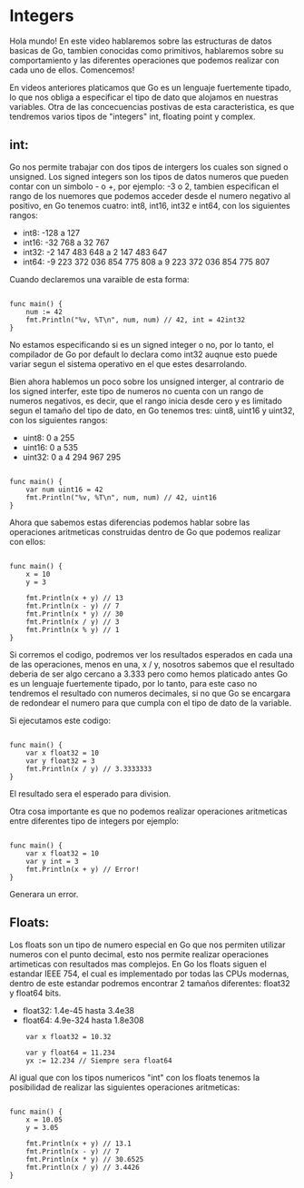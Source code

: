 # Integers

Hola mundo! En este video hablaremos sobre las estructuras de datos basicas de Go, tambien conocidas como primitivos, hablaremos sobre su comportamiento y las diferentes operaciones que podemos realizar con cada uno de ellos. Comencemos!

En videos anteriores platicamos que Go es un lenguaje fuertemente tipado, lo que nos obliga a especificar el tipo de dato que alojamos en nuestras variables. Otra de las concecuencias postivas de esta caracteristica, es que tendremos varios tipos de "integers" int, floating point y complex.

## **int:**

Go nos permite trabajar con dos tipos de intergers los cuales son signed o unsigned. Los signed integers son los tipos de datos numeros que pueden contar con un simbolo - o +, por ejemplo: -3 o 2, tambien especifican el rango de los nuemores que podemos acceder desde el numero negativo al positivo, en Go tenemos cuatro: int8, int16, int32 e int64, con los siguientes rangos:

- int8: -128 a 127
- int16: -32 768 a 32 767
- int32: -2 147 483 648 a 2 147 483 647
- int64: -9 223 372 036 854 775 808 a 9 223 372 036 854 775 807

Cuando declaremos una varaible de esta forma:

```golang   

func main() {
    num := 42
    fmt.Println("%v, %T\n", num, num) // 42, int = 42int32
}
```
No estamos especificando si es un signed integer o no, por lo tanto, el compilador de Go por default lo declara como int32 auqnue esto puede variar segun el sistema operativo en el que estes desarrolando.

Bien ahora hablemos un poco sobre los unsigned interger, al contrario de los signed interfer, este tipo de numeros no cuenta con un rango de numeros negativos, es decir, que el rango inicia desde cero y es limitado segun el tamaño del tipo de dato, en Go tenemos tres: uint8, uint16 y uint32, con los siguientes rangos:

- uint8:  0 a 255
- uint16: 0 a 535
- uint32: 0 a 4 294 967 295

```golang

func main() {
    var num uint16 = 42
    fmt.Println("%v, %T\n", num, num) // 42, uint16
}
```

Ahora que sabemos estas diferencias podemos hablar sobre las operaciones aritmeticas construidas dentro de Go que podemos realizar con ellos:

```golang

func main() {
    x = 10
    y = 3
    
    fmt.Println(x + y) // 13
    fmt.Println(x - y) // 7
    fmt.Println(x * y) // 30
    fmt.Println(x / y) // 3
    fmt.Println(x % y) // 1
}
```

Si corremos el codigo, podremos ver los resultados esperados en cada una de las operaciones, menos en una, x / y, nosotros sabemos que el resultado deberia de ser algo cercano a 3.333 pero como hemos platicado antes Go es un lenguaje fuertemente tipado, por lo tanto, para este caso no tendremos el resultado con numeros decimales, si no que Go se encargara de redondear el numero para que cumpla con el tipo de dato de la variable.

Si ejecutamos este codigo:

```golang

func main() {
	var x float32 = 10
	var y float32 = 3
	fmt.Println(x / y) // 3.3333333
}
```
El resultado sera el esperado para division.

Otra cosa importante es que no podemos realizar operaciones aritmeticas entre diferentes tipo de integers por ejemplo: 

```golang

func main() {
	var x float32 = 10
	var y int = 3
	fmt.Println(x + y) // Error!
}
```

Generara un error.

## **Floats:**

Los floats son un tipo de numero especial en Go que nos permiten utilizar numeros con el punto decimal, esto nos permite realizar operaciones artimeticas con resultados mas complejos. En Go los floats siguen el estandar IEEE 754, el cual es implementado por todas las CPUs modernas, dentro de este estandar podremos encontrar 2 tamaños diferentes: float32 y float64 bits.

- float32: 1.4e-45 hasta 3.4e38
- float64: 4.9e-324 hasta 1.8e308

```golang
	var x float32 = 10.32

    var y float64 = 11.234
    yx := 12.234 // Siempre sera float64

```

Al igual que con los tipos numericos "int" con los floats tenemos la posibilidad de realizar las siguientes operaciones aritmeticas:

```golang

func main() {
    x = 10.05
    y = 3.05
    
    fmt.Println(x + y) // 13.1
    fmt.Println(x - y) // 7
    fmt.Println(x * y) // 30.6525
    fmt.Println(x / y) // 3.4426
}
```